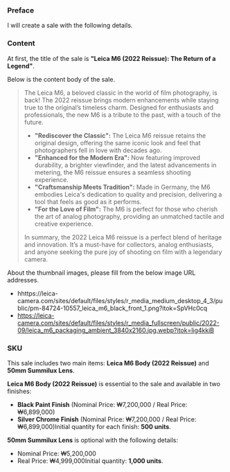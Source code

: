 ### Preface

I will create a sale with the following details.

### Content

At first, the title of the sale is **"Leica M6 (2022 Reissue): The Return of a Legend"**.

Below is the content body of the sale.

> The Leica M6, a beloved classic in the world of film photography, is back! The 2022 reissue brings modern enhancements while staying true to the original’s timeless charm. Designed for enthusiasts and professionals, the new M6 is a tribute to the past, with a touch of the future.
> 
> - **"Rediscover the Classic":** The Leica M6 reissue retains the original design, offering the same iconic look and feel that photographers fell in love with decades ago.
> - **"Enhanced for the Modern Era":** Now featuring improved durability, a brighter viewfinder, and the latest advancements in metering, the M6 reissue ensures a seamless shooting experience.
> - **"Craftsmanship Meets Tradition":** Made in Germany, the M6 embodies Leica's dedication to quality and precision, delivering a tool that feels as good as it performs.
> - **"For the Love of Film":** The M6 is perfect for those who cherish the art of analog photography, providing an unmatched tactile and creative experience.
> 
> In summary, the 2022 Leica M6 reissue is a perfect blend of heritage and innovation. It’s a must-have for collectors, analog enthusiasts, and anyone seeking the pure joy of shooting on film with a legendary camera.
> 

About the thumbnail images, please fill from the below image URL addresses.

- hhttps://leica-camera.com/sites/default/files/styles/r_media_medium_desktop_4_3/public/pm-84724-10557_leica_m6_black_front_1.png?itok=SpVHc0cq
- https://leica-camera.com/sites/default/files/styles/r_media_fullscreen/public/2022-09/leica_m6_packaging_ambient_3840x2160.jpg.webp?itok=lig4kkiB

### SKU

This sale includes two main items: **Leica M6 Body (2022 Reissue)** and **50mm Summilux Lens**.

**Leica M6 Body (2022 Reissue)** is essential to the sale and available in two finishes:

- **Black Paint Finish** (Nominal Price: ₩7,200,000 / Real Price: ₩6,899,000)
- **Silver Chrome Finish** (Nominal Price: ₩7,200,000 / Real Price: ₩6,899,000)Initial quantity for each finish: **500 units**.

**50mm Summilux Lens** is optional with the following details:

- Nominal Price: ₩5,200,000
- Real Price: ₩4,999,000Initial quantity: **1,000 units**.